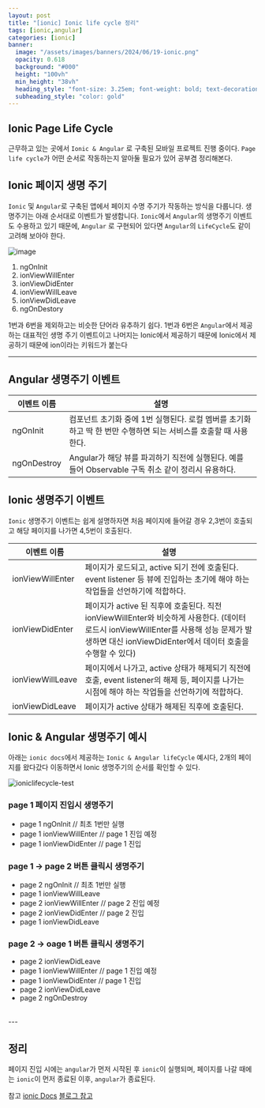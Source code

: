 ```yaml
---
layout: post
title: "[ionic] Ionic life cycle 정리"
tags: [ionic,angular]
categories: [ionic]
banner:
  image: "/assets/images/banners/2024/06/19-ionic.png"
  opacity: 0.618
  background: "#000"
  height: "100vh"
  min_height: "38vh"
  heading_style: "font-size: 3.25em; font-weight: bold; text-decoration: underline"
  subheading_style: "color: gold"
---
```


## Ionic Page Life Cycle 

근무하고 있는 곳에서 `Ionic & Angular` 로 구축된 모바일 프로젝트 진행 중이다.
`Page life cycle`가 어떤 순서로 작동하는지 알아둘 필요가 있어 공부겸 정리해본다.


## Ionic 페이지 생명 주기

`Ionic` 및 `Angular`로 구축된 앱에서 페이지 수명 주기가 작동하는 방식을 다룹니다.
생명주기는 아래 순서대로 이벤트가 발생합니다. `Ionic`에서 `Angular`의 생명주기 이벤트도 수용하고 있기 때문에, `Angular` 로 구현되어 있다면
`Angular`의  `LifeCycle`도 같이 고려해 보아야 한다.

![image](https://github.com/yunsungjoong/yunsungjoong.github.io/assets/96567925/7a77d13c-d02a-40ac-a7a4-d5141bfdb24e)

1. ngOnInit
2. ionViewWillEnter
3. ionViewDidEnter
4. ionViewWillLeave
5. ionViewDidLeave
6. ngOnDestory

1번과 6번을 제외하고는 비슷한 단어라 유추하기 쉽다. 
1번과 6번은 `Angular`에서 제공하는 대표적인 생명 주기 이벤트이고 
나머지는 Ionic에서 제공하기 때문에 Ionic에서 제공하기 때문에 ion이라는 키워드가 붙는다

--- 

## Angular 생명주기 이벤트

| 이벤트 이름 | 설명 |
|----------|----------|
| ngOnInit   | 컴포넌트 초기화 중에 1번 실행된다. 로컬 멤버를 초기화하고 딱 한 번만 수행하면 되는 서비스를 호출할 때 사용한다.   |
| ngOnDestroy | Angular가 해당 뷰를 파괴하기 직전에 실행된다. 예를 들어 Observable 구독 취소 같이 정리시 유용하다.   |



## Ionic 생명주기 이벤트

`Ionic` 생명주기 이벤트는 쉽게 설명하자면 처음 페이지에 들어갈 경우 2,3번이 호출되고 해당 페이지를 나가면 4,5번이 호출된다.

| 이벤트 이름 | 설명 |
|----------|----------|
| ionViewWillEnter   | 페이지가 로드되고, active 되기 전에 호출된다. event listener 등 뷰에 진입하는 초기에 해야 하는 작업들을 선언하기에 적합하다.   |
| ionViewDidEnter | 페이지가 active 된 직후에 호출된다. 직전 ionViewWillEnter와 비슷하게 사용한다. (데이터 로드시 ionViewWillEnter를 사용해 성능 문제가 발생하면 대신 ionViewDidEnter에서 데이터 호출을 수행할 수 있다)  |
| ionViewWillLeave   | 페이지에서 나가고, active 상태가 해제되기 직전에 호출, event listener의 해제 등, 페이지를 나가는 시점에 해야 하는 작업들을 선언하기에 적합하다.   |
| ionViewDidLeave | 페이지가 active 상태가 해제된 직후에 호출된다.   |



## Ionic & Angular 생명주기 예시 

아래는 `ionic docs`에서 제공하는 `Ionic & Angular lifeCycle` 예시다, 2개의 페이지를 왔다갔다 이동하면서 Ionic 생명주기의 순서를 확인할 수 있다.

![ioniclifecycle-test](https://github.com/yunsungjoong/yunsungjoong.github.io/assets/96567925/63fef148-2e30-48ce-a4f9-f5fcca4cb31e)


### page 1 페이지 진입시 생명주기

- page 1 ngOnInit   // 최초 1번만 실행
- page 1 ionViewWillEnter // page 1 진입 예정
- page 1 ionViewDidEnter   // page 1 진입

### page 1 -> page 2 버튼 클릭시 생명주기

- page 2 ngOnInit   // 최초 1번만 실행
- page 1 ionViewWillLeave
- page 2 ionViewWillEnter   // page 2 진입 예정
- page 2 ionViewDidEnter   // page 2 진입
- page 1 ionViewDidLeave


### page 2 -> oage 1 버튼 클릭시 생명주기

- page 2 ionViewDidLeave
- page 1 ionViewWillEnter   // page 1 진입 예정
- page 1 ionViewDidEnter   // page 1 진입
- page 2 ionViewDidLeave
- page 2 ngOnDestroy

<br>
---

## 정리

페이지 진입 시에는 `angular`가 먼저 시작된 후 `ionic`이 실행되며,
페이지를 나갈 때에는 `ionic`이 먼저 종료된 이후, `angular`가 종료된다.


참고 
[ionic Docs](https://ionicframework.com/docs/angular/lifecycle)
[블로그 참고](https://velog.io/@msdio/ionic-lifecycle)
